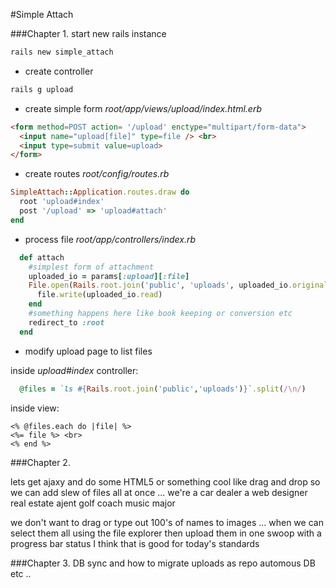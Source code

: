 #Simple Attach

###Chapter 1.
start new rails instance
```bash
rails new simple_attach
```
* create controller
```bash
rails g upload
```

* create simple form  _root/app/views/upload/index.html.erb_
```html
<form method=POST action= '/upload' enctype="multipart/form-data">
  <input name="upload[file]" type=file /> <br>
  <input type=submit value=upload>
</form>
```
* create routes _root/config/routes.rb_
```ruby
SimpleAttach::Application.routes.draw do
  root 'upload#index'
  post '/upload' => 'upload#attach'
end
```
* process file  _root/app/controllers/index.rb_
```ruby
  def attach
    #simplest form of attachment
    uploaded_io = params[:upload][:file]
    File.open(Rails.root.join('public', 'uploads', uploaded_io.original_filename), 'wb') do |file|
      file.write(uploaded_io.read)
    end
    #something happens here like book keeping or conversion etc
    redirect_to :root
  end
```

* modify upload page to list files

inside _upload#index_ controller:
```ruby
  @files = `ls #{Rails.root.join('public','uploads')}`.split(/\n/) 
```

inside view:
```erb
<% @files.each do |file| %>
<%= file %> <br>
<% end %>
```

###Chapter 2.

lets get ajaxy and do some HTML5 or something cool like drag and drop 
so we can add slew of files all at once ... 
we're a car dealer
      a web designer
      real estate ajent
      golf coach
      music major

we don't want to drag or type out 100's of names to images ... when we can select them all using the file explorer
then upload them in one swoop with a progress bar status I think that is good for today's standards


###Chapter 3. 
DB sync and how to migrate uploads as 
  repo
  automous DB
  etc ..



